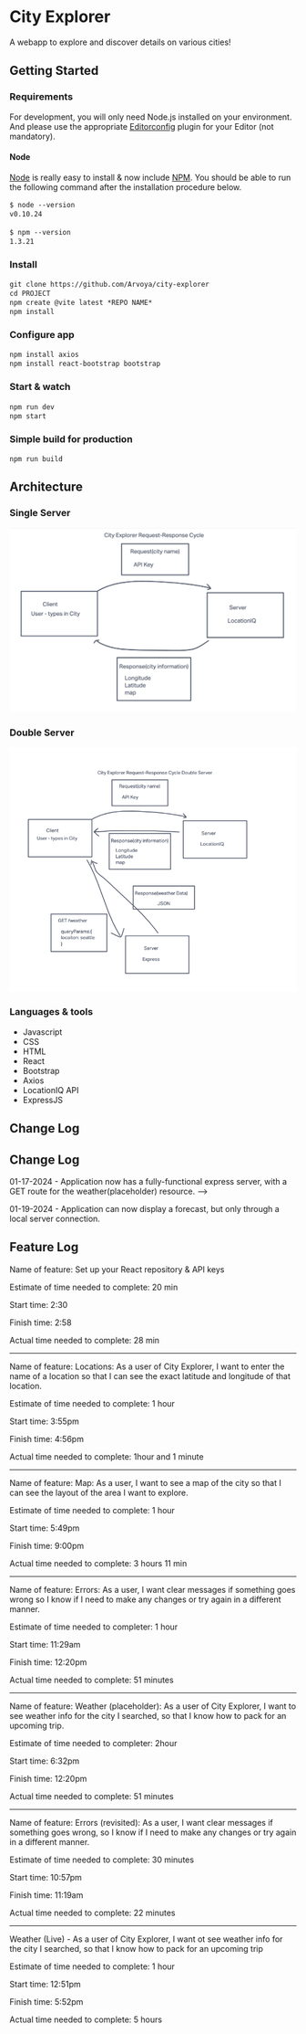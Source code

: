 # City Explorer

A webapp to explore and discover details on various cities!

## Getting Started

### Requirements

For development, you will only need Node.js installed on your environment.
And please use the appropriate [Editorconfig](http://editorconfig.org/) plugin for your Editor (not mandatory).

#### Node

[Node](http://nodejs.org/) is really easy to install & now include [NPM](https://npmjs.org/).
You should be able to run the following command after the installation procedure
below.

    $ node --version
    v0.10.24

    $ npm --version
    1.3.21

### Install

    git clone https://github.com/Arvoya/city-explorer
    cd PROJECT
    npm create @vite latest *REPO NAME*
    npm install

### Configure app

    npm install axios
    npm install react-bootstrap bootstrap

### Start & watch

    npm run dev
    npm start

### Simple build for production

    npm run build

## Architecture

### Single Server

![Web Drawing](./public/drawing.png)

### Double Server

![Web Drawing 2](./public/drawing2.png)

### Languages & tools

* Javascript
* CSS
* HTML
* React
* Bootstrap
* Axios
* LocationIQ API
* ExpressJS

## Change Log

## Change Log

01-17-2024 - Application now has a fully-functional express server, with a GET route for the weather(placeholder) resource. -->

01-19-2024 - Application can now display a forecast, but only through a local server connection.

## Feature Log

Name of feature: Set up your React repository & API keys

Estimate of time needed to complete: 20 min

Start time: 2:30

Finish time: 2:58

Actual time needed to complete: 28 min

---

Name of feature: Locations: As a user of City Explorer, I want to enter the name of a location so that I can see the exact latitude and longitude of that location.

Estimate of time needed to complete: 1 hour

Start time: 3:55pm

Finish time: 4:56pm

Actual time needed to complete: 1hour and 1 minute

---

Name of feature: Map: As a user, I want to see a map of the city so that I can see the layout of the area I want to explore.

Estimate of time needed to complete: 1 hour

Start time: 5:49pm

Finish time: 9:00pm

Actual time needed to complete: 3 hours 11 min

---

Name of feature: Errors: As a user, I want clear messages if something goes wrong so I know if I need to make any changes or try again in a different manner.

Estimate of time needed to completer: 1 hour

Start time: 11:29am

Finish time: 12:20pm

Actual time needed to complete: 51 minutes

---

Name of feature: Weather (placeholder): As a user of City Explorer, I want to see weather info for the city I searched, so that I know how to pack for an upcoming trip.

Estimate of time needed to completer: 2hour

Start time: 6:32pm

Finish time: 12:20pm

Actual time needed to complete: 51 minutes

---

Name of feature: Errors (revisited): As a user, I want clear messages if something goes wrong, so I know if I need to make any changes or try again in a different manner.

Estimate of time needed to complete: 30 minutes

Start time: 10:57pm

Finish time: 11:19am

Actual time needed to complete: 22 minutes

---

Weather (Live) - As a user of City Explorer, I want ot see weather info for the city I searched, so that I know how to pack for an upcoming trip

Estimate of time needed to complete: 1 hour

Start time: 12:51pm

Finish time: 5:52pm

Actual time needed to complete: 5 hours 
